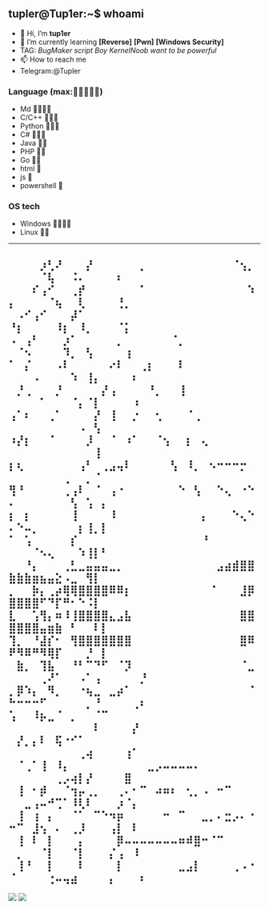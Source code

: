 ## tupler@Tup1er:~$ whoami
- 👋 Hi, I’m **tup1er**
- 🌱 I’m currently learning **[Reverse]** **[Pwn]** **[Windows Security]**
- TAG: *BugMaker* *script Boy* *KernelNoob want to be powerful*
- 📫 How to reach me 
- Telegram:@Tupler
### Language (max:🌟🌟🌟🌟🌟)
- Md     🌟🌟🌟🌟
- C/C++  🌟🌟🌟
- Python 🌟🌟🌟
- C#     🌟🌟🌟
- Java   🌟🌟
- PHP    🌟🌟
- Go     🌟🌟
- html   🌟
- js     🌟
- powershell 🌟
### OS tech
- Windows 🌟🌟🌟🌟
- Linux   🌟🌟
---------------------------------------------------------------

⠀⠀⠀⠀⡰⢃⠜⠀⠀⠀⡜⠀⠀⠀⠀⠀⠀⡀⠀⠀⠀⠀⠀⠀⠀⠀⠀⠀⠀⠈⢢⡀⠀⠀⠀⠀⠈⢧⠀⠀⠨⠄⠀⠀⠀⠀⠆⠀⠀⠀
⠀⠀⠀⠎⢠⠊⠀⠀⢀⡞⠀⠀⠀⠀⠀⠀⠀⠁⠀⠀⠀⠀⠀⠀⠀⠀⠀⠀⠀⠀⠀⠱⡄⠀⠀⠀⠀⠈⢦⠀⠀⢇⠀⠀⠀⠀⢘⡀⠀⠀
⠀⠠⠊⢠⠊⠀⠀⠀⡼⠁⠀⠀⠀⠀⠀⠀⠀⠀⠀⠀⠀⠀⠀⠀⠀⠀⠀⠀⠀⠀⠀⠀⠘⡆⠀⠀⠀⠀⠸⡆⠀⠸⡀⠀⠀⠀⠈⡅⠀⠀
⠠⠀⢠⠃⠀⠀⠀⡰⠁⠀⠀⠀⠀⠀⡀⠀⠀⠀⠀⠀⠀⠈⡀⠀⠀⠀⠀⠀⠀⠀⠀⠀⠀⠈⠢⠀⠀⠀⠀⠹⡀⠀⢣⠀⠀⠀⠀⢰⠀⠀
⠁⠀⡌⠀⠀⠀⠠⠇⠀⠀⠀⠀⠀⠔⠇⠀⠀⢀⡆⠀⠀⠀⠇⠀⠀⠀⠀⠀⠀⠀⠀⠀⠀⠀⠀⠠⠀⠀⠀⠀⠱⠀⢸⡄⠀⠀⠀⠀⠆⠀
⠀⡘⢀⠀⠀⠀⡘⠀⠀⠀⠀⠀⡜⢠⠀⠀⠀⠀⠘⡀⠀⠀⢸⠀⠀⠀⠀⠀⠀⠀⠀⠀⠀⠀⠀⠀⠁⠀⠀⠀⠈⡄⠈⡇⠀⠀⠀⠀⠰⠀
⢠⠁⠆⠀⠀⢀⠁⠀⠀⠀⠀⡜⠀⢸⠀⠀⡐⠀⠀⢂⠀⠀⠀⠈⢀⠀⠀⠀⠀⠀⠀⠀⠀⠀⠀⠀⠀⠀⠀⠀⠀⠠⠀⢣⠀⠀⠀⠀⠀⠀
⠰⡜⡆⠀⠀⠈⠀⠀⠀⠀⡸⠀⠀⠈⠀⠰⠁⠀⠀⠈⢢⠀⠀⡆⠀⢄⠀⠀⠀⠀⠀⠀⠀⠀⠀⠀⠀⠀⠀⠀⠀⠀⠀⢸⠀⠀⠀⠀⠀⠀
⡆⢆⠀⠀⠀⠀⠀⠀⠀⢠⠃⠀⢀⣠⢤⠇⠀⠀⠀⠀⠀⢣⠀⠸⡀⠀⠢⠒⠒⠒⡒⠀⠀⠀⠀⠀⠀⠀⠀⢀⠀⠀⡀⠈⠀⠀⠀⠀⠀⠀
⢻⠘⠀⠀⠀⠀⠀⢀⢠⠇⠀⠈⠀⢠⠐⠀⠀⠀⠀⠀⠀⠀⠑⠀⢣⠀⠀⠑⢄⠀⠐⠑⠄⠀⠀⠀⠀⠀⠀⠀⢣⠀⢡⠀⡄⠀⠀⠀⠀⠀
⡆⠀⡆⠀⠀⠀⠀⠀⢸⠀⠀⠀⠀⠸⠀⠀⠀⠀⠀⠀⠀⠀⠀⠀⠀⡄⠀⠀⠀⠑⢄⠑⠄⠑⠤⡀⠀⠀⠀⠀⠀⡆⢸⡀⡇⠀⠀⠀⠀⠀
⠁⠀⢡⠀⠀⠀⠀⠀⡎⠀⠀⠀⠀⠀⠀⠀⠀⠀⠀⠀⠀⠀⠀⠀⠀⠘⠀⠀⠀⠀⠀⠀⠀⠀⠀⠈⠢⢄⠀⠀⠀⠱⢸⡇⠃⠀⠀⠀⠀⠀
⠀⠀⠘⡄⠀⠀⠀⢀⣃⣀⣤⣤⣤⣀⡀⠀⠀⠀⠀⠀⠀⠀⠀⠀⠀⠀⠀⣠⣴⣾⣿⣿⣷⣷⣷⣶⣦⣤⣕⠠⣀⠀⢻⡇⠀⠀⠀⠀⠀⠀
⡀⠀⠀⡷⡄⢀⡴⢿⢿⣿⣿⣿⣿⠿⠿⡆⠀⠀⠀⠀⠀⠀⠀⠀⠀⠀⠈⠀⠀⠀⣸⡿⣿⣿⣿⣿⠋⠙⡏⠛⠂⠑⠨⡇⠀⠀⠀⠀⠀⠀
⣇⠀⠀⢡⢻⡄⠶⠸⢸⣿⣿⣿⣿⣄⣠⣧⠀⠀⠀⠀⠀⠀⠀⠀⠀⠀⠀⠀⠀⠀⣿⣿⣿⣿⣿⣿⣤⣶⣷⠀⠃⠀⠀⠇⡇⠀⠀⠀⠀⠀
⢹⡀⠀⠘⣼⡎⠂⠀⢻⣿⣿⣿⣿⣿⣿⣿⠀⠀⠀⠀⠀⠀⠀⠀⠀⠀⠀⠀⠀⠀⣿⠿⠟⠻⠿⠛⠻⢿⡏⠀⠀⠀⡘⠀⡇⠀⠀⠀⠀⠀
⠀⣷⡀⠀⢹⣧⠀⠀⠘⠃⠉⠙⠋⠀⠈⡹⠀⠀⠀⠀⠀⠀⠀⠀⠀⠀⠀⠀⠀⠀⠈⣀⠀⠀⠀⠀⢀⠜⠁⠀⠀⠠⠁⢠⠀⠀⠀⠀⠀⡘
⡀⡿⠱⡄⠀⠻⡀⠀⠀⠐⢦⣀⠀⣀⡴⠁⠀⠀⠀⠀⠀⠀⠀⠀⠀⠀⠀⠀⠀⠀⠀⠈⠓⠒⠒⠒⠋⠀⠀⠀⠀⠀⡀⠘⠀⠀⠀⠀⢀⠆
⢡⠀⠀⠸⡦⣀⠈⠀⡀⠀⠀⠈⠉⠀⠀⠀⠀⠀⠀⠀⠀⠀⠀⠀⠀⠀⠀⠀⠀⠀⠀⠀⠀⠀⠀⠀⠀⠀⠀⠀⠀⠀⠀⠇⠀⠀⠀⠀⡜⠀
⠀⡜⡀⡄⠇⠀⢯⠐⠊⠁⠀⠀⠀⠀⠀⠀⠀⠀⠀⠀⠀⠀⠀⠀⠀⠀⠀⠀⠀⠀⠀⠀⠀⠀⠀⠀⠀⠀⠀⠀⠀⢀⢴⠀⠀⠀⠀⢰⠁⠀
⠀⠈⢀⠁⢸⠀⠸⡄⠀⠀⠀⠀⠀⠀⠀⠀⠀⠀⣀⡠⠤⠤⠤⠤⠄⠀⠀⠀⠀⠀⠀⠀⠀⠀⠀⠀⠀⠀⢀⡠⢴⡇⡜⠀⠀⠀⠀⣿⠀⠀
⠀⢸⠀⠂⡾⠀⠀⠈⢲⡤⢀⡀⠀⠀⢀⠄⠂⠉⠀⠴⠶⠆⠀⢂⡀⠠⠀⠒⠉⠀⠀⠀⠀⠀⣀⢠⠤⠚⢉⠁⠸⢇⠇⠀⠀⠀⡰⠈⡄⠀
⠀⢸⠀⢰⠀⡄⠀⠀⠈⠁⠀⠉⠑⠲⡶⠀⠀⠀⠀⠀⠒⠀⠉⠀⠀⣀⡀⠄⣒⡠⠄⠐⠒⠉⠀⣸⢢⠀⠄⠀⢀⡸⠀⠀⠀⢠⡇⠀⠇⠀
⠀⢸⠀⠇⠀⡇⠀⠀⠀⡄⠀⠀⠀⠀⡿⠤⠤⠤⠤⠤⠤⠤⠶⠾⣿⠒⠈⠉⠀⠀⠀⠀⠀⡀⠀⠀⠈⡇⠀⠀⠈⡇⠀⠀⠀⡌⢠⠀⠸⠀
⠀⢸⠘⠀⠀⡇⠀⠀⠀⠇⠀⠀⠀⠀⡇⠀⠀⠀⠀⠀⠀⠀⣀⣠⡇⠀⠀⠀⠀⢀⠠⠐⠈⠀⠀⠀⠀⢐⠤⢤⣴⠀⠀⠀⠀⡄⠀⠀⠀⠆
----------------------------------------------------------------
<img src="https://github-readme-streak-stats.herokuapp.com/?user=Tupler&theme=light" />
<img src="https://github-readme-stats.vercel.app/api?username=Tupler&show_icons=true&hide_border=false&count_private=false&include_all_commits=true" />
<!---
Tupler/Tupler is a ✨ special ✨ repository because its `README.md` (this file) appears on your GitHub profile.
You can click the Preview link to take a look at your changes.
--->
